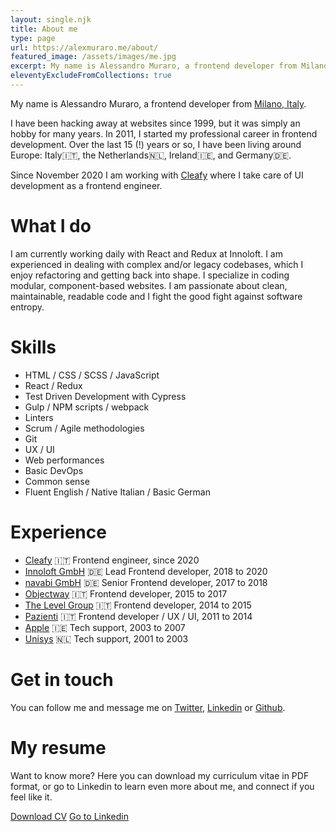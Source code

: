 ```yaml
---
layout: single.njk
title: About me
type: page
url: https://alexmuraro.me/about/
featured_image: /assets/images/me.jpg
excerpt: My name is Alessandro Muraro, a frontend developer from Milano, Italy. I have been hacking away at websites since 1999, but it was simply an hobby for many years. In 2011, I started my professional career in frontend development.
eleventyExcludeFromCollections: true
---
```


My name is Alessandro Muraro, a frontend developer from [Milano, Italy](https://www.google.com/maps/place/Milan,+Metropolitan+City+of+Milan/data=!4m2!3m1!1s0x4786c1493f1275e7:0x3cffcd13c6740e8d?sa=X&ved=2ahUKEwic552K04zrAhXvRxUIHfYiACkQ8gEwAHoECAsQAQ).

I have been hacking away at websites since 1999, but it was simply an hobby for many years. In 2011, I started my professional career in frontend development.
Over the last 15 (!) years or so, I have been living around Europe: Italy🇮🇹, the Netherlands🇳🇱, Ireland🇮🇪, and Germany🇩🇪.

Since November 2020 I am working with [Cleafy](https://cleafy.com/) where I take care of UI development as a frontend engineer.

# What I do

I am currently working daily with React and Redux at Innoloft. I am experienced in dealing with complex and/or legacy codebases, which I enjoy refactoring and getting back into shape. I specialize in coding modular, component-based websites. I am passionate about clean, maintainable, readable code and I fight the good fight against software entropy.

# Skills

- HTML / CSS / SCSS / JavaScript
- React / Redux
- Test Driven Development with Cypress
- Gulp / NPM scripts / webpack
- Linters
- Scrum / Agile methodologies
- Git
- UX / UI
- Web performances
- Basic DevOps
- Common sense
- Fluent English / Native Italian / Basic German

# Experience

- [Cleafy](https://cleafy.com/) 🇮🇹 Frontend engineer, since 2020
- [Innoloft GmbH](https://innoloft.com/) 🇩🇪 Lead Frontend developer, 2018 to 2020
- [navabi GmbH](https://navabi.de/) 🇩🇪 Senior Frontend developer, 2017 to 2018
- [Objectway](https://www.objectway.it) 🇮🇹 Frontend developer, 2015 to 2017
- [The Level Group](https://www.thelevelgroup.com/) 🇮🇹 Frontend developer, 2014 to 2015
- [Pazienti](https://www.pazienti.it/) 🇮🇹 Frontend developer / UX / UI, 2011 to 2014
- [Apple](https://www.apple.com/) 🇮🇪 Tech support, 2003 to 2007
- [Unisys](https://www.unisys.com/) 🇳🇱 Tech support, 2001 to 2003

# Get in touch

You can follow me and message me on [Twitter](https://twitter.com/akmur), [Linkedin](https://www.linkedin.com/in/alessandromuraro/) or [Github](https://github.com/akmur).

# My resume

Want to know more?
Here you can download my curriculum vitae in PDF format, or go to Linkedin to learn even more about me, and connect if you feel like it.

<div class="actions">
  <a class="actions__cta button" href="https://www.dropbox.com/s/0j0z64d7f3fe4rg/Resume%20Alessandro%20Muraro.pdf?dl=0" rel="noopener noreferrer" target="_blank">Download CV</a>
  <a class="actions__cta link" href="https://www.linkedin.com/in/alessandromuraro/" rel="noopener noreferrer" target="_blank">Go to Linkedin</a>
</div>
